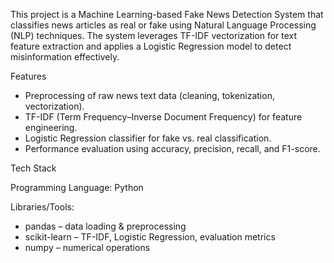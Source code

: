 This project is a Machine Learning-based Fake News Detection System that classifies news articles as real or fake using Natural Language Processing (NLP) techniques. The system leverages TF-IDF vectorization for text feature extraction and applies a Logistic Regression model to detect misinformation effectively.

Features
- Preprocessing of raw news text data (cleaning, tokenization, vectorization).
- TF-IDF (Term Frequency–Inverse Document Frequency) for feature engineering.
- Logistic Regression classifier for fake vs. real classification.
- Performance evaluation using accuracy, precision, recall, and F1-score.

Tech Stack

Programming Language: Python 

Libraries/Tools:
- pandas – data loading & preprocessing
- scikit-learn – TF-IDF, Logistic Regression, evaluation metrics
- numpy – numerical operations

